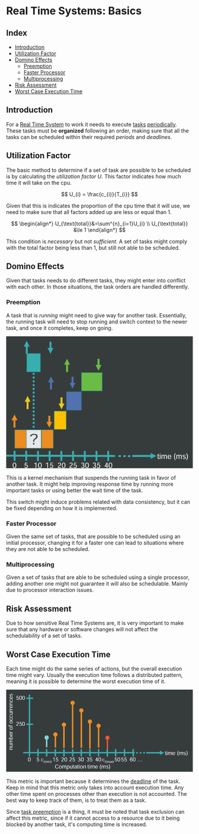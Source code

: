 <!-- title: STR | Basics -->

# Real Time Systems: Basics <!-- omit from toc -->

## Index <!-- omit from toc -->

- [Introduction](#introduction)
- [Utilization Factor](#utilization-factor)
- [Domino Effects](#domino-effects)
  - [Preemption](#preemption)
  - [Faster Processor](#faster-processor)
  - [Multiprocessing](#multiprocessing)
- [Risk Assessment](#risk-assessment)
- [Worst Case Execution Time](#worst-case-execution-time)

## Introduction

For a [Real Time System](./T1.md#introduction) to work it needs to execute [tasks](./T1.md#what-is-a-task) [periodically](./T1.md#what-is-a-period). These tasks must be **organized** following an order, making sure that all the tasks can be scheduled within their required _periods_ and _deadlines_.

## Utilization Factor

The basic method to determine if a set of task are possible to be scheduled is by calculating the _utilization factor_ $U$. This factor indicates how much time it will take on the cpu.

$$
U_{i} = \frac{c_{i}}{T_{i}}
$$

Given that this is indicates the proportion of the cpu time that it will use, we need to make sure that all factors added up are less or equal than $1$.

$$
\begin{align*}
    U_{\text{total}}&=\sum^{n}_{i=1}U_{i}
    \\
    U_{\text{total}} &\le 1
\end{align*}
$$

This condition is _necessary_ but not _sufficient_. A set of tasks might comply with the total factor being less than 1, but still not able to be scheduled.

## Domino Effects

Given that tasks needs to do different tasks, they might enter into conflict with each other. In those situations, the task orders are handled differently.

### Preemption

A task that is _running_ might need to give way for another task. Essentially, the running task will need to stop running and switch context to the newer task, and once it completes, keep on going.

![alt text](.attachments/image-3.png)

This is a kernel mechanism that suspends the running task in favor of another task. It might help improving response time by running more important tasks or using better the wait time of the task.

This switch might induce problems related with data consistency, but it can be fixed depending on how it is implemented.

### Faster Processor

Given the same set of tasks, that are possible to be scheduled using an initial processor, changing it for a faster one can lead to situations where they are not able to be scheduled.

### Multiprocessing

Given a set of tasks that are able to be scheduled using a single processor, adding another one might not guarantee it will also be schedulable. Mainly due to processor interaction issues.

## Risk Assessment

Due to how sensitive Real Time Systems are, it is very important to make sure that any hardware or software changes will not affect the schedulability of a set of tasks.

## Worst Case Execution Time

Each time might do the same series of actions, but the overall execution time might vary. Usually the execution time follows a distributed pattern, meaning it is possible to determine the worst execution time of it.

![alt text](.attachments/image-4.png)

This metric is important because it determines the [deadline](./T1.md#deadline) of the task. Keep in mind that this metric only takes into account execution time. Any other time spent on processes other than execution is not accounted. The best way to keep track of them, is to treat them as a task.

Since [task preemption](#preemption) is a thing, it must be noted that task exclusion can affect this metric, since if it cannot access to a resource due to it being blocked by another task, it's computing time is increased.
